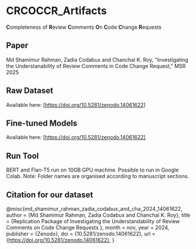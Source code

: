 # CRCOCCR_Artifacts
**C**ompleteness of **R**eview **C**omments **O**n **C**ode **C**hange **R**equests

## Paper
Md Shamimur Rahman, Zadia Codabux and Chanchal K. Roy, "Investigating the Understanability of Review Comments in Code Change Request," MSR 2025

## Raw Dataset
Available here: [https://doi.org/10.5281/zenodo.14061622]

## Fine-tuned Models
Available here: [https://doi.org/10.5281/zenodo.14061622]

## Run Tool
BERT and Flan-T5 run on 10GB GPU machine. Possible to run in Google Colab.
Note: Folder names are organised according to manuscript sections.

## Citation for our dataset

@misc{md_shamimur_rahman_zadia_codabux_and_cha_2024_14061622,
  author       = {Md Shamimur Rahman, Zadia Codabux and Chanchal K. Roy},
  title        = {Replication Package of Investigating the
                   Understandability of Review Comments on Code
                   Change Requests
                  },
  month        = nov,
  year         = 2024,
  publisher    = {Zenodo},
  doi          = {10.5281/zenodo.14061622},
  url          = {https://doi.org/10.5281/zenodo.14061622},
}
